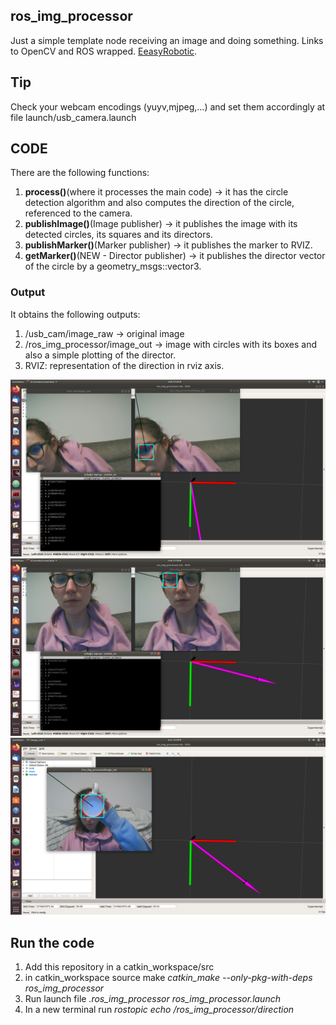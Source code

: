 ## ros_img_processor
Just a simple template node receiving an image and doing something. Links to OpenCV and ROS wrapped.
[EeasyRobotic](https://github.com/easyrobotic/ros_img_processor.git).

## Tip
Check your webcam encodings (yuyv,mjpeg,...) and set them accordingly at file launch/usb_camera.launch


## CODE

There are the following functions:

1. **process()**(where it processes the main code) -> it has the circle detection algorithm and also computes the direction of the circle, referenced to the camera.
2. **publishImage()**(Image publisher) -> it publishes the image with its detected circles, its squares and its directors.
3. **publishMarker()**(Marker publisher) -> it publishes the marker to RVIZ.
4. **getMarker()**(NEW - Director publisher) -> it publishes the director vector of the circle by a geometry_msgs::vector3.


### Output
It obtains the following outputs:
1. /usb_cam/image_raw -> original image
2. /ros_img_processor/image_out -> image with circles with its boxes and also a simple plotting of the director.
3. RVIZ: representation of the direction in rviz axis.

![picture1](Image1.png)
![picture2](Image2.png)
![picture3](Image3.png)


## Run the code

1. Add this repository in a catkin_workspace/src
2. in catkin_workspace source make *catkin_make --only-pkg-with-deps ros_img_processor*
3. Run launch file *.ros_img_processor ros_img_processor.launch*
4. In a new terminal run *rostopic echo /ros_img_processor/direction*
